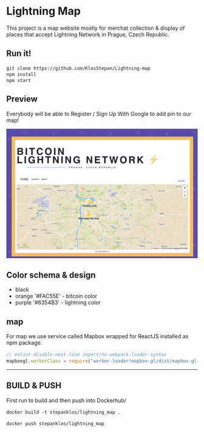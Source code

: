 # Lightning Map
This project is a map website mostly for merchat collection & display of places that accept Lightning Network in Prague, Czech Republic.  

## Run it!
```
git clone https://github.com/KlosStepan/Lightning-map
npm install
npm start
```
## Preview
Everybody will be able to Register / Sign Up With Google to add pin to our map! 
<p align="center">
  <img src="src/img/lnmap_preview.png" alt="lnmap_preview"/>
</p>

## Color schema & design
- black
- orange '#FAC55E' - bitcoin color
- purple '#6354B3' - lightning color


## map
For map we use service called Mapbox wrapped for ReactJS installed as npm package. 
```jsx 
// eslint-disable-next-line import/no-webpack-loader-syntax   
mapboxgl.workerClass = require("worker-loader!mapbox-gl/dist/mapbox-gl-csp-worker").default;  
```

___ 
## BUILD & PUSH
First run to build and then push into Dockerhub/
```
docker build -t stepanklos/lightning_map .
```
```
docker push stepanklos/lightning_map
```